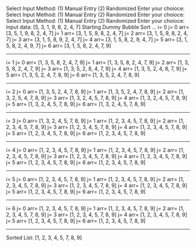 Select Input Method: 
 (1) Manual Entry 
 (2) Randomized
 Enter your choioce: Select Input Method: 
 (1) Manual Entry 
 (2) Randomized
 Enter your choioce: Select Input Method: 
 (1) Manual Entry 
 (2) Randomized
 Enter your choioce: Input data:  [5, 3, 1, 9, 8, 2, 4, 7]
Starting Dummy Bubble Sort ...
i= 0	j= 0 	arr= [3, 5, 1, 9, 8, 2, 4, 7]
	j= 1 	arr= [3, 1, 5, 9, 8, 2, 4, 7]
	j= 2 	arr= [3, 1, 5, 9, 8, 2, 4, 7]
	j= 3 	arr= [3, 1, 5, 8, 9, 2, 4, 7]
	j= 4 	arr= [3, 1, 5, 8, 2, 9, 4, 7]
	j= 5 	arr= [3, 1, 5, 8, 2, 4, 9, 7]
	j= 6 	arr= [3, 1, 5, 8, 2, 4, 7, 9]
_____________________________________________
i= 1	j= 0 	arr= [1, 3, 5, 8, 2, 4, 7, 9]
	j= 1 	arr= [1, 3, 5, 8, 2, 4, 7, 9]
	j= 2 	arr= [1, 3, 5, 8, 2, 4, 7, 9]
	j= 3 	arr= [1, 3, 5, 2, 8, 4, 7, 9]
	j= 4 	arr= [1, 3, 5, 2, 4, 8, 7, 9]
	j= 5 	arr= [1, 3, 5, 2, 4, 7, 8, 9]
	j= 6 	arr= [1, 3, 5, 2, 4, 7, 8, 9]
_____________________________________________
i= 2	j= 0 	arr= [1, 3, 5, 2, 4, 7, 8, 9]
	j= 1 	arr= [1, 3, 5, 2, 4, 7, 8, 9]
	j= 2 	arr= [1, 3, 2, 5, 4, 7, 8, 9]
	j= 3 	arr= [1, 3, 2, 4, 5, 7, 8, 9]
	j= 4 	arr= [1, 3, 2, 4, 5, 7, 8, 9]
	j= 5 	arr= [1, 3, 2, 4, 5, 7, 8, 9]
	j= 6 	arr= [1, 3, 2, 4, 5, 7, 8, 9]
_____________________________________________
i= 3	j= 0 	arr= [1, 3, 2, 4, 5, 7, 8, 9]
	j= 1 	arr= [1, 2, 3, 4, 5, 7, 8, 9]
	j= 2 	arr= [1, 2, 3, 4, 5, 7, 8, 9]
	j= 3 	arr= [1, 2, 3, 4, 5, 7, 8, 9]
	j= 4 	arr= [1, 2, 3, 4, 5, 7, 8, 9]
	j= 5 	arr= [1, 2, 3, 4, 5, 7, 8, 9]
	j= 6 	arr= [1, 2, 3, 4, 5, 7, 8, 9]
_____________________________________________
i= 4	j= 0 	arr= [1, 2, 3, 4, 5, 7, 8, 9]
	j= 1 	arr= [1, 2, 3, 4, 5, 7, 8, 9]
	j= 2 	arr= [1, 2, 3, 4, 5, 7, 8, 9]
	j= 3 	arr= [1, 2, 3, 4, 5, 7, 8, 9]
	j= 4 	arr= [1, 2, 3, 4, 5, 7, 8, 9]
	j= 5 	arr= [1, 2, 3, 4, 5, 7, 8, 9]
	j= 6 	arr= [1, 2, 3, 4, 5, 7, 8, 9]
_____________________________________________
i= 5	j= 0 	arr= [1, 2, 3, 4, 5, 7, 8, 9]
	j= 1 	arr= [1, 2, 3, 4, 5, 7, 8, 9]
	j= 2 	arr= [1, 2, 3, 4, 5, 7, 8, 9]
	j= 3 	arr= [1, 2, 3, 4, 5, 7, 8, 9]
	j= 4 	arr= [1, 2, 3, 4, 5, 7, 8, 9]
	j= 5 	arr= [1, 2, 3, 4, 5, 7, 8, 9]
	j= 6 	arr= [1, 2, 3, 4, 5, 7, 8, 9]
_____________________________________________
i= 6	j= 0 	arr= [1, 2, 3, 4, 5, 7, 8, 9]
	j= 1 	arr= [1, 2, 3, 4, 5, 7, 8, 9]
	j= 2 	arr= [1, 2, 3, 4, 5, 7, 8, 9]
	j= 3 	arr= [1, 2, 3, 4, 5, 7, 8, 9]
	j= 4 	arr= [1, 2, 3, 4, 5, 7, 8, 9]
	j= 5 	arr= [1, 2, 3, 4, 5, 7, 8, 9]
	j= 6 	arr= [1, 2, 3, 4, 5, 7, 8, 9]
_____________________________________________
Sorted List:  [1, 2, 3, 4, 5, 7, 8, 9]
